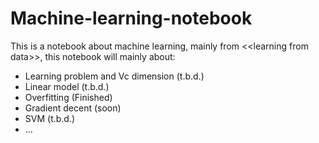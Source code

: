 # Machine-learning-notebook
This is a notebook about machine learning, mainly from &lt;&lt;learning from data>>, this notebook will mainly about:

* Learning problem and Vc dimension (t.b.d.)
* Linear model (t.b.d.)
* Overfitting (Finished)
* Gradient decent (soon)
* SVM (t.b.d.)
* ...
